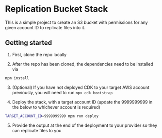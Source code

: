 # Replication Bucket Stack

This is a simple project to create an S3 bucket with permissions for any given account ID to replicate files into it.

## Getting started

1. First, clone the repo locally

2. After the repo has been cloned, the dependencies need to be installed via

```bash
npm install
```

3. (Optional) If you have not deployed CDK to your target AWS account previously, you will need to run `npx cdk bootstrap`

4. Deploy the stack, with a target account ID (update the 9999999999 in the below to whichever account is required)

```bash
TARGET_ACCOUNT_ID=9999999999 npm run deploy
```

5. Provide the output at the end of the deployment to your provider so they can replicate files to you

